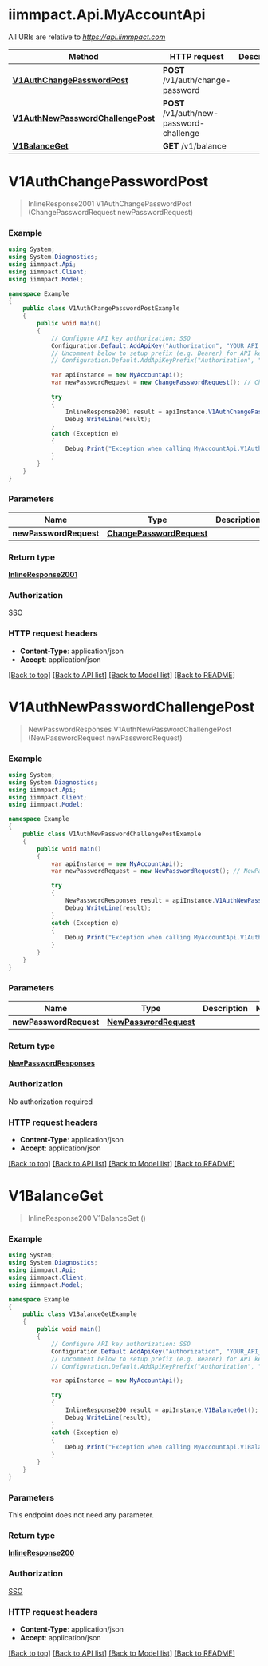 # iimmpact.Api.MyAccountApi

All URIs are relative to *https://api.iimmpact.com*

Method | HTTP request | Description
------------- | ------------- | -------------
[**V1AuthChangePasswordPost**](MyAccountApi.md#v1authchangepasswordpost) | **POST** /v1/auth/change-password | 
[**V1AuthNewPasswordChallengePost**](MyAccountApi.md#v1authnewpasswordchallengepost) | **POST** /v1/auth/new-password-challenge | 
[**V1BalanceGet**](MyAccountApi.md#v1balanceget) | **GET** /v1/balance | 


<a name="v1authchangepasswordpost"></a>
# **V1AuthChangePasswordPost**
> InlineResponse2001 V1AuthChangePasswordPost (ChangePasswordRequest newPasswordRequest)



### Example
```csharp
using System;
using System.Diagnostics;
using iimmpact.Api;
using iimmpact.Client;
using iimmpact.Model;

namespace Example
{
    public class V1AuthChangePasswordPostExample
    {
        public void main()
        {
            // Configure API key authorization: SSO
            Configuration.Default.AddApiKey("Authorization", "YOUR_API_KEY");
            // Uncomment below to setup prefix (e.g. Bearer) for API key, if needed
            // Configuration.Default.AddApiKeyPrefix("Authorization", "Bearer");

            var apiInstance = new MyAccountApi();
            var newPasswordRequest = new ChangePasswordRequest(); // ChangePasswordRequest | 

            try
            {
                InlineResponse2001 result = apiInstance.V1AuthChangePasswordPost(newPasswordRequest);
                Debug.WriteLine(result);
            }
            catch (Exception e)
            {
                Debug.Print("Exception when calling MyAccountApi.V1AuthChangePasswordPost: " + e.Message );
            }
        }
    }
}
```

### Parameters

Name | Type | Description  | Notes
------------- | ------------- | ------------- | -------------
 **newPasswordRequest** | [**ChangePasswordRequest**](ChangePasswordRequest.md)|  | 

### Return type

[**InlineResponse2001**](InlineResponse2001.md)

### Authorization

[SSO](../README.md#SSO)

### HTTP request headers

 - **Content-Type**: application/json
 - **Accept**: application/json

[[Back to top]](#) [[Back to API list]](../README.md#documentation-for-api-endpoints) [[Back to Model list]](../README.md#documentation-for-models) [[Back to README]](../README.md)

<a name="v1authnewpasswordchallengepost"></a>
# **V1AuthNewPasswordChallengePost**
> NewPasswordResponses V1AuthNewPasswordChallengePost (NewPasswordRequest newPasswordRequest)



### Example
```csharp
using System;
using System.Diagnostics;
using iimmpact.Api;
using iimmpact.Client;
using iimmpact.Model;

namespace Example
{
    public class V1AuthNewPasswordChallengePostExample
    {
        public void main()
        {
            var apiInstance = new MyAccountApi();
            var newPasswordRequest = new NewPasswordRequest(); // NewPasswordRequest | 

            try
            {
                NewPasswordResponses result = apiInstance.V1AuthNewPasswordChallengePost(newPasswordRequest);
                Debug.WriteLine(result);
            }
            catch (Exception e)
            {
                Debug.Print("Exception when calling MyAccountApi.V1AuthNewPasswordChallengePost: " + e.Message );
            }
        }
    }
}
```

### Parameters

Name | Type | Description  | Notes
------------- | ------------- | ------------- | -------------
 **newPasswordRequest** | [**NewPasswordRequest**](NewPasswordRequest.md)|  | 

### Return type

[**NewPasswordResponses**](NewPasswordResponses.md)

### Authorization

No authorization required

### HTTP request headers

 - **Content-Type**: application/json
 - **Accept**: application/json

[[Back to top]](#) [[Back to API list]](../README.md#documentation-for-api-endpoints) [[Back to Model list]](../README.md#documentation-for-models) [[Back to README]](../README.md)

<a name="v1balanceget"></a>
# **V1BalanceGet**
> InlineResponse200 V1BalanceGet ()



### Example
```csharp
using System;
using System.Diagnostics;
using iimmpact.Api;
using iimmpact.Client;
using iimmpact.Model;

namespace Example
{
    public class V1BalanceGetExample
    {
        public void main()
        {
            // Configure API key authorization: SSO
            Configuration.Default.AddApiKey("Authorization", "YOUR_API_KEY");
            // Uncomment below to setup prefix (e.g. Bearer) for API key, if needed
            // Configuration.Default.AddApiKeyPrefix("Authorization", "Bearer");

            var apiInstance = new MyAccountApi();

            try
            {
                InlineResponse200 result = apiInstance.V1BalanceGet();
                Debug.WriteLine(result);
            }
            catch (Exception e)
            {
                Debug.Print("Exception when calling MyAccountApi.V1BalanceGet: " + e.Message );
            }
        }
    }
}
```

### Parameters
This endpoint does not need any parameter.

### Return type

[**InlineResponse200**](InlineResponse200.md)

### Authorization

[SSO](../README.md#SSO)

### HTTP request headers

 - **Content-Type**: application/json
 - **Accept**: application/json

[[Back to top]](#) [[Back to API list]](../README.md#documentation-for-api-endpoints) [[Back to Model list]](../README.md#documentation-for-models) [[Back to README]](../README.md)

